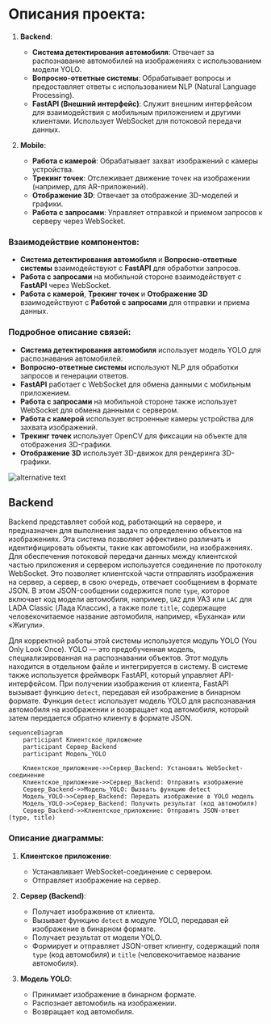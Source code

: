 # Описания проекта:

1. **Backend**:
   - **Система детектирования автомобиля**: Отвечает за распознавание автомобилей на изображениях с использованием модели YOLO.
   - **Вопросно-ответные системы**: Обрабатывает вопросы и предоставляет ответы с использованием NLP (Natural Language Processing).
   - **FastAPI (Внешний интерфейс)**: Служит внешним интерфейсом для взаимодействия с мобильным приложением и другими клиентами. Использует WebSocket для потоковой передачи данных.

2. **Mobile**:
   - **Работа с камерой**: Обрабатывает захват изображений с камеры устройства.
   - **Трекинг точек**: Отслеживает движение точек на изображении (например, для AR-приложений).
   - **Отображение 3D**: Отвечает за отображение 3D-моделей и графики.
   - **Работа с запросами**: Управляет отправкой и приемом запросов к серверу через WebSocket.

### Взаимодействие компонентов:
- **Система детектирования автомобиля** и **Вопросно-ответные системы** взаимодействуют с **FastAPI** для обработки запросов.
- **Работа с запросами** на мобильной стороне взаимодействует с **FastAPI** через WebSocket.
- **Работа с камерой**, **Трекинг точек** и **Отображение 3D** взаимодействуют с **Работой с запросами** для отправки и приема данных.

### Подробное описание связей:
- **Система детектирования автомобиля** использует модель YOLO для распознавания автомобилей.
- **Вопросно-ответные системы** используют NLP для обработки запросов и генерации ответов.
- **FastAPI** работает с WebSocket для обмена данными с мобильным приложением.
- **Работа с запросами** на мобильной стороне также использует WebSocket для обмена данными с сервером.
- **Работа с камерой** использует встроенные камеры устройства для захвата изображений.
- **Трекинг точек** использует OpenCV для фиксации на объекте для отображения 3D-графики.
- **Отображение 3D** использует 3D-движок для рендеринга 3D-графики.

![alternative text](https://www.plantuml.com/plantuml/svg/RO-nIiDW58Nt_oakdNJ8v2ug8ZW8WeD3oP3Q869jnCP9XAO82XqAFe2eJv1KeqaryHNEVIFF_QMwkFpS_t3F_SxP6ANHHNfvDd3kF3ewZOvZwMnnY8VzZbmvaIwUK6cc4vJuH2vuHUa_2xwLZj5YZXmDvvbmc5DkkTcYG8KFdON-o3s5BzlMZBjjm652evrgT8fIgFzYT6gcmxXta319Ae5qTw9Hkhc_AokyrD1sPqJKmgSnauxrXjPQizNGNJitJFfiifVqJWRniiWZunKUd1CdUET_cIbdv2gK85Z_uthJCnTOrZXu4IkdjoRyr7em0GLtShnHjb2bh6s7_m8N7bCQ4hN5_0O0)

## Backend

Backend представляет собой код, работающий на сервере, и предназначен для выполнения задач по определению объектов на изображениях. Эта система позволяет эффективно различать и идентифицировать объекты, такие как автомобили, на изображениях. Для обеспечения потоковой передачи данных между клиентской частью приложения и сервером используется соединение по протоколу WebSocket. Это позволяет клиентской части отправлять изображения на сервер, а сервер, в свою очередь, отвечает сообщением в формате JSON. В этом JSON-сообщении содержится поле `type`, которое включает код модели автомобиля, например, `UAZ` для УАЗ или `LAC` для LADA Classic (Лада Классик), а также поле `title`, содержащее человекочитаемое название автомобиля, например, «Буханка» или «Жигули».

Для корректной работы этой системы используется модуль YOLO (You Only Look Once). YOLO — это предобученная модель, специализированная на распознавании объектов. Этот модуль находится в отдельном файле и интегрируется в систему. В системе также используется фреймворк FastAPI, который управляет API-интерфейсом. При получении изображения от клиента, FastAPI вызывает функцию `detect`, передавая ей изображение в бинарном формате. Функция `detect` использует модель YOLO для распознавания автомобиля на изображении и возвращает код автомобиля, который затем передается обратно клиенту в формате JSON.


```mermaid
sequenceDiagram
    participant Клиентское_приложение
    participant Сервер_Backend
    participant Модель_YOLO

    Клиентское_приложение->>Сервер_Backend: Установить WebSocket-соединение
    Клиентское_приложение->>Сервер_Backend: Отправить изображение
    Сервер_Backend->>Модель_YOLO: Вызвать функцию detect
    Модель_YOLO->>Сервер_Backend: Передать изображение в YOLO модель
    Модель_YOLO->>Сервер_Backend: Получить результат (код автомобиля)
    Сервер_Backend->>Клиентское_приложение: Отправить JSON-ответ (type, title)
```

### Описание диаграммы:

1. **Клиентское приложение**:
   - Устанавливает WebSocket-соединение с сервером.
   - Отправляет изображение на сервер.

2. **Сервер (Backend)**:
   - Получает изображение от клиента.
   - Вызывает функцию `detect` в модуле YOLO, передавая ей изображение в бинарном формате.
   - Получает результат от модели YOLO.
   - Формирует и отправляет JSON-ответ клиенту, содержащий поля `type` (код автомобиля) и `title` (человекочитаемое название автомобиля).

3. **Модель YOLO**:
   - Принимает изображение в бинарном формате.
   - Распознает автомобиль на изображении.
   - Возвращает код автомобиля.


